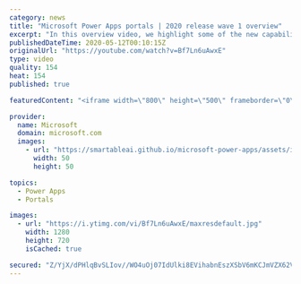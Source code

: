 ```yaml
---
category: news
title: "Microsoft Power Apps portals | 2020 release wave 1 overview"
excerpt: "In this overview video, we highlight some of the new capabilities included in the latest update to Microsoft Power Apps portals.     Here are the capabilities covered:   •    Power BI integration, so you can quickly add Power BI reports, tables, and dashboards to your portals without coding.  •    Themes"
publishedDateTime: 2020-05-12T00:10:15Z
originalUrl: "https://youtube.com/watch?v=Bf7Ln6uAwxE"
type: video
quality: 154
heat: 154
published: true

featuredContent: "<iframe width=\"800\" height=\"500\" frameborder=\"0\" src=\"https://www.youtube.com/embed/Bf7Ln6uAwxE\" allow=\"accelerometer; autoplay; encrypted-media; gyroscope; picture-in-picture\" allowfullscreen></iframe>"

provider:
  name: Microsoft
  domain: microsoft.com
  images:
    - url: "https://smartableai.github.io/microsoft-power-apps/assets/images/organizations/microsoft.com-50x50.jpg"
      width: 50
      height: 50

topics:
  - Power Apps
  - Portals

images:
  - url: "https://i.ytimg.com/vi/Bf7Ln6uAwxE/maxresdefault.jpg"
    width: 1280
    height: 720
    isCached: true

secured: "Z/YjX/dPHlqBvSLIov//WO4uOj07IdUlki8EVihabnEszXSbV6mKCJmVZX62VJMYeWoe7uymQ01u2iqdv6JF/X/12Ks0+h6Z0dN1yEHQENJrWQQAjJU1THpXcO3t44azDNGQBYC5FWKUM0/lssf3rO+6/PA2aT/WT0EVpBK7pGzqJxhkux2Ch4dIJEh1ch/pE+gFn0ESa7gvJIbrOrnMV6OpnQG3RnqTkaVrrsZfxAXrkPs/sKZA31Smy2zghgMnc9jSIRGwaWpvcw4Oklmiqze5jBjUSWTMSnhKSDGn0SAPaRGIO4FEk5mZKUFRlrrCCWTrChZ0V/bhGRKBeJZUWI9HF5UWcpBaV5PBLOO0vRspt9Y3DpodjV5EovRpu50GpUjldfDS4RPFTdhzaL3PuIZO9IvYSbTnEa7R3lI3VTShYv0SWsIyEGggIZ5pbL0J;dKZP2zeI1JdvyO+YhQQIww=="
---
```


